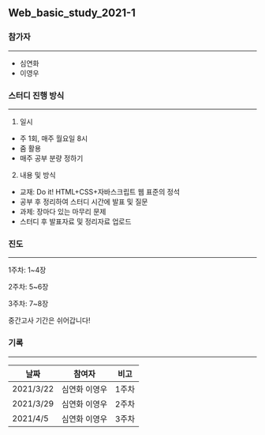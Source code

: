 ## Web_basic_study_2021-1

### 참가자
------------------------------------
* 심연화
* 이영우


### 스터디 진행 방식
------------------------------
1. 일시
* 주 1회, 매주 월요일 8시
* 줌 활용
* 매주 공부 분량 정하기

2. 내용 및 방식
* 교재: Do it! HTML+CSS+자바스크립트 웹 표준의 정석
* 공부 후 정리하여 스터디 시간에 발표 및 질문
* 과제: 장마다 있는 마무리 문제
* 스터디 후 발표자료 및 정리자료 업로드

### 진도
------------------------------
1주차: 1~4장

2주차: 5~6장

3주차: 7~8장

중간고사 기간은 쉬어갑니다!

### 기록
------------------------------
|날짜|참여자|비고|
|----|------|----|
|2021/3/22|심연화 이영우|1주차|
|2021/3/29|심연화 이영우|2주차|
|2021/4/5|심연화 이영우|3주차|
